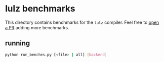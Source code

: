# lulz benchmarks

This directory contains benchmarks for the `lulz` compiler. Feel free 
to [open a PR](https://github.com/MonliH/lulz/pulls) adding more benchmarks.

## running

```bash
python run_benches.py [<file> | all] [backend]
```
